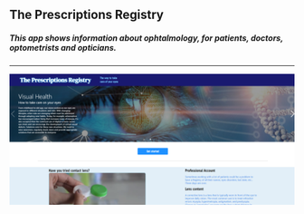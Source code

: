## The Prescriptions Registry

##### *This app shows information about ophtalmology, for patients, doctors, optometrists and opticians.* 
---

![image](client/src/images/readme_main.png)
